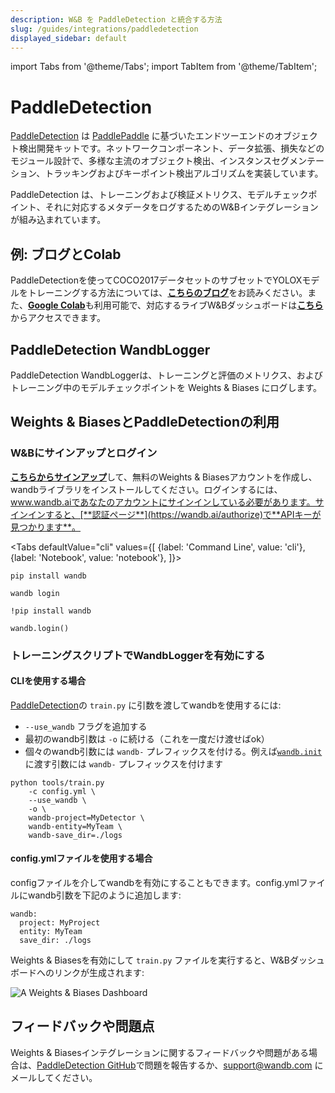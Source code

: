 ```yaml
---
description: W&B を PaddleDetection と統合する方法
slug: /guides/integrations/paddledetection
displayed_sidebar: default
---
```


import Tabs from '@theme/Tabs';
import TabItem from '@theme/TabItem';


# PaddleDetection

[PaddleDetection](https://github.com/PaddlePaddle/PaddleDetection) は [PaddlePaddle](https://github.com/PaddlePaddle/Paddle) に基づいたエンドツーエンドのオブジェクト検出開発キットです。ネットワークコンポーネント、データ拡張、損失などのモジュール設計で、多様な主流のオブジェクト検出、インスタンスセグメンテーション、トラッキングおよびキーポイント検出アルゴリズムを実装しています。

PaddleDetection は、トレーニングおよび検証メトリクス、モデルチェックポイント、それに対応するメタデータをログするためのW&Bインテグレーションが組み込まれています。

## 例: ブログとColab

PaddleDetectionを使ってCOCO2017データセットのサブセットでYOLOXモデルをトレーニングする方法については、[**こちらのブログ**](https://wandb.ai/manan-goel/PaddleDetectionYOLOX/reports/Object-Detection-with-PaddleDetection-and-W-B--VmlldzoyMDU4MjY0)をお読みください。また、[**Google Colab**](https://colab.research.google.com/drive/1ywdzcZKPmynih1GuGyCWB4Brf5Jj7xRY?usp=sharing)も利用可能で、対応するライブW&Bダッシュボードは[**こちら**](https://wandb.ai/manan-goel/PaddleDetectionYOLOX/runs/2ry6i2x9?workspace=)からアクセスできます。

## PaddleDetection WandbLogger

PaddleDetection WandbLoggerは、トレーニングと評価のメトリクス、およびトレーニング中のモデルチェックポイントを Weights & Biases にログします。

## Weights & BiasesとPaddleDetectionの利用

### W&Bにサインアップとログイン

[**こちらからサインアップ**](https://wandb.ai/site)して、無料のWeights & Biasesアカウントを作成し、wandbライブラリをインストールしてください。ログインするには、www.wandb.aiであなたのアカウントにサインインしている必要があります。サインインすると、[**認証ページ**](https://wandb.ai/authorize)で**APIキーが見つかります**。

<Tabs
  defaultValue="cli"
  values={[
    {label: 'Command Line', value: 'cli'},
    {label: 'Notebook', value: 'notebook'},
  ]}>
  <TabItem value="cli">

```shell
pip install wandb

wandb login
```
  </TabItem>
  <TabItem value="notebook">

```notebook
!pip install wandb

wandb.login()
```
  </TabItem>
</Tabs>

### トレーニングスクリプトでWandbLoggerを有効にする

#### CLIを使用する場合

[PaddleDetection](https://github.com/PaddlePaddle/PaddleDetection/)の `train.py` に引数を渡してwandbを使用するには:

* `--use_wandb` フラグを追加する
* 最初のwandb引数は `-o` に続ける（これを一度だけ渡せばok）
* 個々のwandb引数には `wandb-` プレフィックスを付ける。例えば[`wandb.init`](https://docs.wandb.ai/ref/python/init) に渡す引数には `wandb-` プレフィックスを付けます

```shell
python tools/train.py 
    -c config.yml \ 
    --use_wandb \
    -o \ 
    wandb-project=MyDetector \
    wandb-entity=MyTeam \
    wandb-save_dir=./logs
```

#### config.ymlファイルを使用する場合

configファイルを介してwandbを有効にすることもできます。config.ymlファイルにwandb引数を下記のように追加します:

```
wandb:
  project: MyProject
  entity: MyTeam
  save_dir: ./logs
```

Weights & Biasesを有効にして `train.py` ファイルを実行すると、W&Bダッシュボードへのリンクが生成されます:

![A Weights & Biases Dashboard](/images/integrations/paddledetection_wb_dashboard.png)

## フィードバックや問題点

Weights & Biasesインテグレーションに関するフィードバックや問題がある場合は、[PaddleDetection GitHub](https://github.com/PaddlePaddle/PaddleDetection)で問題を報告するか、support@wandb.com にメールしてください。